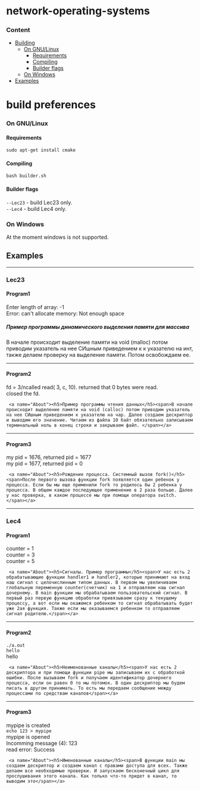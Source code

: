 # network-operating-systems  
##### <h3>Content</h3>
 - [Building](#building)
      - [On GNU/Linux](#building-linux)
           - [Requirements](#building-linux-requirements)
           - [Compiling](#building-linux-compiling)
           - [Builder flags](#building-linux-builder-flags)
      - [On Windows](#building-windows)
 - [Examples](#Examples)
# build preferences
<a name="building-linux"><h3>On GNU/Linux</h3></a>
<a name="building-linux-requirements"><h4>Requirements</h4></a>

```no-highlight
sudo apt-get install cmake
```
<a name="building-linux-compiling"><h4>Compiling</h4></a>

```no-highlight
bash builder.sh
```
<a name="building-linux-builder-flags"><h4>Builder flags</h4></a>
<code>--Lec23</code> - build Lec23 only.<br/>
<code>--Lec4</code> - build Lec4 only.<br/>

<a name="building-windows"><h3>On Windows</h3></a>
At the moment windows is not supported.



<a name="Examples"><h2>Examples</h4></a>
___
<a name="Lec23"><h3>Lec23</h3></a>
<a name="Program1"><h4>Program1</h4></a>
Enter length of array: -1  
  Error: can't allocate memory: Not enough space
     <a name="About"><h5>Пример программы динамического выделения
памяти для массива</h5><span>В начале происходит выделение памяти на void (malloc) потом приводим указатель на нее СИшным приведением к к указателю на инт, также делаем проверку на выделение памяти. Потом освобождаем ее. </span></a>
___
<a name="Program2"><h4>Program2</h4></a>
fd = 3/ncalled read( 3, c, 10). returned that 0 bytes were read.  
closed the fd.  

     <a name="About"><h5>Пример программы чтения данных</h5><span>В начале происходит выделение памяти на void (calloc) потом приводим указатель на нее СИшным приведением к указателю на чар. Далее создаем дескриптор и выводим его значение. Читаем из файла 10 байт обязательно записываем терминальный ноль в конец строки и закрываем файл. </span></a>
___
<a name="Program3"><h4>Program3</h4></a>
my pid = 1676, returned pid = 1677  
my pid = 1677, returned pid = 0  

     <a name="About"><h5>Рождение процесса. Системный вызов fork()</h5><span>После первого вызова функции fork появляется один ребенок у процесса. Если бы мы еще применили fork то родилось бы 2 ребенка у процесса. В общем каждое последующее применение в 2 раза больше. Далее у нас проверка, в каком процессе мы при помощи оператора switch.</span></a>
___
<a name="Lec4"><h3>Lec4</h3></a>
<a name="Program1"><h4>Program1</h4></a>
counter = 1  
counter = 3  
counter = 5  

     <a name="About"><h5>Сигналы. Пример программы</h5><span>У нас есть 2 обрабатывающие функции handler1 и handler2, которые принимают на вход наш сигнал с целочислинным типом данных. В первом мы увеличиваем глобальную переменную counter(счетчик) на 1 и отправляем наш сигнал дочернему. В main функции мы обрабатываем пользовательский сигнал. В первый раз первую функцию обработки привязываем сразу к текущему процессу, а вот если мы окажемся ребенком то сигнал обрабатывать будет уже 2ая функция. Также если мы оказываемся ребенком то отправляем сигнал родителю.</span></a>
___
<a name="Program2"><h4>Program2</h4></a>
<code>./a.out hello</code>  
hello

     <a name="About"><h5>Неименованные каналы</h5><span>У нас есть 2 дескриптора и при помощи функции pipe мы записываем их с обработкой ошибки. После вызываем fork и получаем идентификатор дочернего процесса, если он равен 0 то мы потомок. В один дескриптор мы будем писать в другом принимать. То есть мы передаем сообщение между процессами по средствам каналов</span></a>
___
<a name="Program3"><h4>Program3</h4></a>
mypipe is created  
<code>echo 123 > mypipe</code>  
mypipe is opened  
Incomming message (4): 123  
read error: Success  

     <a name="About"><h5>Именованные каналы</h5><span>В функции main мы создаем дескриптор и создаем канал с правами доступа для всех. Также делаем все необходимые проверки. И запускаем бесконечный цикл для прослушивания этого канала. Как только что-то придет в канал, то выводим это</span></a>

